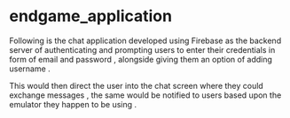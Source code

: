 # endgame_application

Following is the chat application developed using Firebase as the backend server of authenticating and prompting users to enter their credentials in form of email and password , alongside giving them an option of adding username . 

This would then direct the user into the chat screen where they could exchange messages , the same would be notified to users based upon the emulator they happen to be using .

